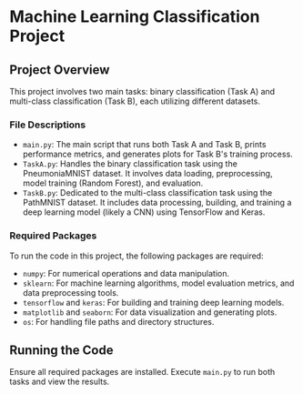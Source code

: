 
# Machine Learning Classification Project

## Project Overview
This project involves two main tasks: binary classification (Task A) and multi-class classification (Task B), each utilizing different datasets.

### File Descriptions
- `main.py`: The main script that runs both Task A and Task B, prints performance metrics, and generates plots for Task B's training process.
- `TaskA.py`: Handles the binary classification task using the PneumoniaMNIST dataset. It involves data loading, preprocessing, model training (Random Forest), and evaluation.
- `TaskB.py`: Dedicated to the multi-class classification task using the PathMNIST dataset. It includes data processing, building, and training a deep learning model (likely a CNN) using TensorFlow and Keras.

### Required Packages
To run the code in this project, the following packages are required:
- `numpy`: For numerical operations and data manipulation.
- `sklearn`: For machine learning algorithms, model evaluation metrics, and data preprocessing tools.
- `tensorflow` and `keras`: For building and training deep learning models.
- `matplotlib` and `seaborn`: For data visualization and generating plots.
- `os`: For handling file paths and directory structures.

## Running the Code
Ensure all required packages are installed. Execute `main.py` to run both tasks and view the results.
